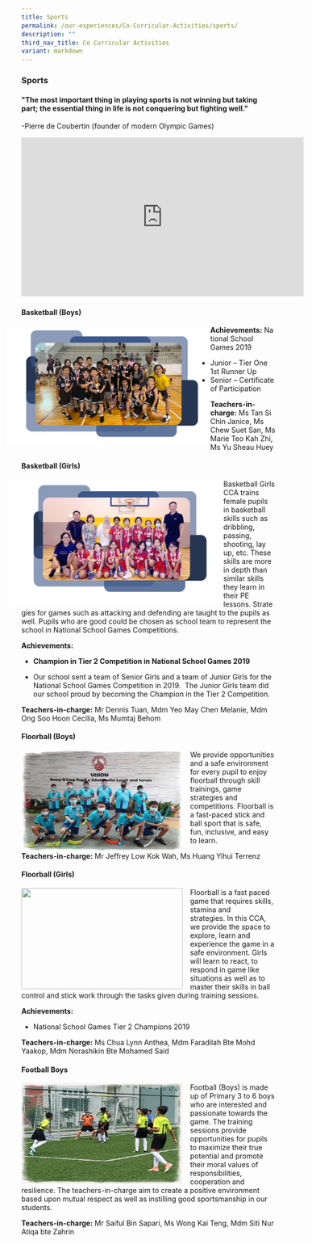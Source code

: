 ```yaml
---
title: Sports
permalink: /our-experiences/Co-Curricular-Activities/sports/
description: ""
third_nav_title: Co Curricular Activities
variant: markdown
---
```

### Sports

#### "The most important thing in playing sports is not winning but taking part; the essential thing in life is not conquering but fighting well."

\-Pierre de Coubertin (founder of modern Olympic Games)

<iframe width="560" height="315" src="https://www.youtube.com/embed/EnTPUv5asxU" title="YouTube video player" frameborder="0" allow="accelerometer; autoplay; clipboard-write; encrypted-media; gyroscope; picture-in-picture" allowfullscreen=""></iframe>

#### Basketball (Boys)

<img src="/images/Basketball_boys_1.png" style="width:420px;margin-right:-15px;margin-left:-30px" align="left"> 

**Achievements:**&nbsp;National School Games 2019 

*   Junior – Tier One 1st Runner Up
*   Senior – Certificate of Participation

**Teachers-in-charge:**&nbsp;Ms Tan Si Chin Janice, Ms Chew Suet San, Ms Marie Teo Kah Zhi, Ms Yu Sheau Huey

#### Basketball (Girls)

<img src="/images/Basketball_Girls.png" style="width:440px;margin-right:-15px;margin-left:-24px" align="left"> 

Basketball Girls CCA trains female pupils in basketball skills such as dribbling, passing, shooting, lay up, etc.&nbsp;These skills are more in depth than similar skills they learn in their PE lessons.&nbsp;Strategies for games such as attacking and defending are taught to the pupils as well.&nbsp;Pupils who are good could be chosen as school team to represent the school in National School Games Competitions.

**Achievements:**&nbsp;

*   **Champion in Tier 2 Competition in National School Games 2019**

*   Our school sent a team of Senior Girls and a team of Junior Girls for the National School Games Competition in 2019.&nbsp; The Junior Girls team did our school proud by becoming the Champion in the Tier 2 Competition.

**Teachers-in-charge:**&nbsp;Mr Dennis Tuan, Mdm Yeo May Chen Melanie, Mdm Ong Soo Hoon Cecilia, Ms Mumtaj Behom

#### Floorball (Boys)

<img src="/images/cca12.png" style="width:320px;height:200px;margin-right:15px;" align="left"> 

We provide opportunities and a safe environment for every pupil to enjoy floorball through skill trainings, game strategies and competitions.&nbsp;Floorball is a fast-paced stick and ball sport that is safe, fun, inclusive, and easy to learn.  

**Teachers-in-charge:**&nbsp;Mr Jeffrey Low Kok Wah, Ms Huang Yihui Terrenz

#### Floorball (Girls)

<img src="/images/cca13.png" style="width:320px;height:200px;margin-right:15px;" align="left"> 

Floorball is a fast paced game that requires skills, stamina and strategies.&nbsp;In this CCA, we provide the space to explore, learn and experience the game in a safe environment.&nbsp;Girls will learn to react, to respond in game like situations as well as to master their skills in ball control and stick work through the tasks given during training sessions.

**Achievements:**&nbsp;

*   National School Games Tier 2 Champions&nbsp;2019&nbsp;  

**Teachers-in-charge:**&nbsp;Ms Chua Lynn Anthea, Mdm Faradilah Bte Mohd Yaakop, Mdm Norashikin Bte Mohamed Said
#### Football Boys

<img src="/images/cca14.png" style="width:320px;height:200px;margin-right:15px;" align="left"> 

Football (Boys) is made up of Primary 3 to 6 boys who are interested and passionate towards the game.&nbsp;The training sessions provide opportunities for pupils to maximize their true potential and promote their moral values of responsibilities, cooperation and resilience.&nbsp;The teachers-in-charge aim to create a positive environment based upon mutual respect as well as instilling good sportsmanship in our students.

**Teachers-in-charge:**&nbsp;Mr Saiful Bin Sapari, Ms Wong Kai Teng, Mdm Siti Nur Atiqa bte Zahrin